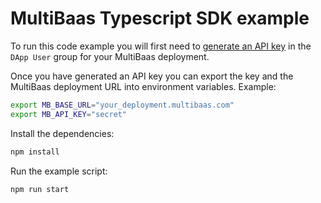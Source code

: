 # MultiBaas Typescript SDK example

To run this code example you will first need to [generate an API key](https://docs.curvegrid.com/multibaas/api/generate-api-keys/) in the `DApp User` group for your MultiBaas deployment. 

Once you have generated an API key you can export the key and the MultiBaas deployment URL into environment variables. Example:
```sh
export MB_BASE_URL="your_deployment.multibaas.com"
export MB_API_KEY="secret"
```

Install the dependencies:
```sh
npm install
```

Run the example script:
```sh
npm run start
```
